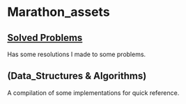 # Marathon_assets

## [Solved Problems](https://github.com/LuizFBR/Marathon_assets/tree/master/Solved%20Problems)
Has some resolutions I made to some problems.

## (Data_Structures & Algorithms)
A compilation of some implementations for quick reference.

